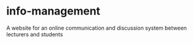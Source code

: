 # info-management
A website for an online communication and discussion system between lecturers and students
